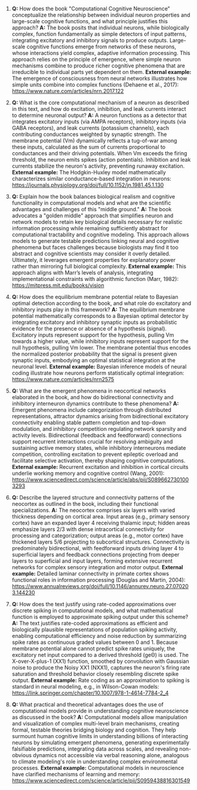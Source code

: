 1. **Q:** How does the book "Computational Cognitive Neuroscience" conceptualize the relationship between individual neuron properties and large-scale cognitive functions, and what principle justifies this approach?
   **A:** The book posits that individual neurons, while biologically complex, function fundamentally as simple detectors of input patterns, integrating excitatory and inhibitory signals to produce outputs. Large-scale cognitive functions emerge from networks of these neurons, whose interactions yield complex, adaptive information processing. This approach relies on the principle of emergence, where simple neuron mechanisms combine to produce richer cognitive phenomena that are irreducible to individual parts yet dependent on them.
   **External example:** The emergence of consciousness from neural networks illustrates how simple units combine into complex functions (Dehaene et al., 2017): https://www.nature.com/articles/nrn.2017.122

2. **Q:** What is the core computational mechanism of a neuron as described in this text, and how do excitation, inhibition, and leak currents interact to determine neuronal output?
   **A:** A neuron functions as a detector that integrates excitatory inputs (via AMPA receptors), inhibitory inputs (via GABA receptors), and leak currents (potassium channels), each contributing conductances weighted by synaptic strength. The membrane potential (Vm) dynamically reflects a tug-of-war among these inputs, calculated as the sum of currents proportional to conductances and their driving potentials. When Vm exceeds the firing threshold, the neuron emits spikes (action potentials). Inhibition and leak currents stabilize the neuron's activity, preventing runaway excitation.
   **External example:** The Hodgkin-Huxley model mathematically characterizes similar conductance-based integration in neurons: https://journals.physiology.org/doi/full/10.1152/jn.1981.45.1.130

3. **Q:** Explain how the book balances biological realism and cognitive functionality in computational models and what are the scientific advantages and challenges of this "middle ground."
   **A:** The book advocates a "golden middle" approach that simplifies neuron and network models to retain key biological details necessary for realistic information processing while remaining sufficiently abstract for computational tractability and cognitive modeling. This approach allows models to generate testable predictions linking neural and cognitive phenomena but faces challenges because biologists may find it too abstract and cognitive scientists may consider it overly detailed. Ultimately, it leverages emergent properties for explanatory power rather than mirroring full biological complexity.
   **External example:** This approach aligns with Marr’s levels of analysis, integrating implementational constraints with algorithmic function (Marr, 1982): https://mitpress.mit.edu/books/vision

4. **Q:** How does the equilibrium membrane potential relate to Bayesian optimal detection according to the book, and what role do excitatory and inhibitory inputs play in this framework?
   **A:** The equilibrium membrane potential mathematically corresponds to a Bayesian optimal detector by integrating excitatory and inhibitory synaptic inputs as probabilistic evidence for the presence or absence of a hypothesis (signal). Excitatory inputs represent support for the hypothesis, pulling Vm towards a higher value, while inhibitory inputs represent support for the null hypothesis, pulling Vm lower. The membrane potential thus encodes the normalized posterior probability that the signal is present given synaptic inputs, embodying an optimal statistical integration at the neuronal level.
   **External example:** Bayesian inference models of neural coding illustrate how neurons perform statistically optimal integration: https://www.nature.com/articles/nrn2575

5. **Q:** What are the emergent phenomena in neocortical networks elaborated in the book, and how do bidirectional connectivity and inhibitory interneuron dynamics contribute to these phenomena?
   **A:** Emergent phenomena include categorization through distributed representations, attractor dynamics arising from bidirectional excitatory connectivity enabling stable pattern completion and top-down modulation, and inhibitory competition regulating network sparsity and activity levels. Bidirectional (feedback and feedforward) connections support recurrent interactions crucial for resolving ambiguity and sustaining active memory states, while inhibitory interneurons mediate competition, controlling excitation to prevent epileptic overload and facilitate selective activation, thereby shaping cognitive computations.
   **External example:** Recurrent excitation and inhibition in cortical circuits underlie working memory and cognitive control (Wang, 2001): https://www.sciencedirect.com/science/article/abs/pii/S0896627301003293

6. **Q:** Describe the layered structure and connectivity patterns of the neocortex as outlined in the book, including their functional specializations.
   **A:** The neocortex comprises six layers with varied thickness depending on cortical area. Input areas (e.g., primary sensory cortex) have an expanded layer 4 receiving thalamic input; hidden areas emphasize layers 2/3 with dense intracortical connectivity for processing and categorization; output areas (e.g., motor cortex) have thickened layers 5/6 projecting to subcortical structures. Connectivity is predominately bidirectional, with feedforward inputs driving layer 4 to superficial layers and feedback connections projecting from deeper layers to superficial and input layers, forming extensive recurrent networks for complex sensory integration and motor output.
   **External example:** Detailed laminar connectivity in primate cortex shows functional roles in information processing (Douglas and Martin, 2004): https://www.annualreviews.org/doi/full/10.1146/annurev.neuro.27.070203.144230

7. **Q:** How does the text justify using rate-coded approximations over discrete spiking in computational models, and what mathematical function is employed to approximate spiking output under this scheme?
   **A:** The text justifies rate-coded approximations as efficient and biologically plausible representations of population spiking activity, enabling computational efficiency and noise reduction by summarizing spike rates as continuous graded values between 0 and 1. Because membrane potential alone cannot predict spike rates uniquely, the excitatory net input compared to a derived threshold (geΘ) is used. The X-over-X-plus-1 (XX1) function, smoothed by convolution with Gaussian noise to produce the Noisy XX1 (NXX1), captures the neuron's firing rate saturation and threshold behavior closely resembling discrete spike output.
   **External example:** Rate coding as an approximation to spiking is standard in neural modeling, e.g., in Wilson-Cowan models: https://link.springer.com/chapter/10.1007/978-1-4614-7784-2_4

8. **Q:** What practical and theoretical advantages does the use of computational models provide in understanding cognitive neuroscience as discussed in the book?
   **A:** Computational models allow manipulation and visualization of complex multi-level brain mechanisms, creating formal, testable theories bridging biology and cognition. They help surmount human cognitive limits in understanding billions of interacting neurons by simulating emergent phenomena, generating experimentally falsifiable predictions, integrating data across scales, and revealing non-obvious dynamics not accessible via verbal reasoning alone, analogous to climate modeling's role in understanding complex environmental processes.
   **External example:** Computational models in neuroscience have clarified mechanisms of learning and memory: https://www.sciencedirect.com/science/article/pii/S0959438816301549
